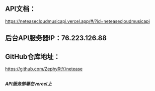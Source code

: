 ## API文档：
 https://neteasecloudmusicapi.vercel.app/#/?id=neteasecloudmusicapi

## 后台API服务器IP：76.223.126.88

## GitHub仓库地址： 
 https://github.com/ZephyRtY/netease

## 
##### API服务部署在vercel上